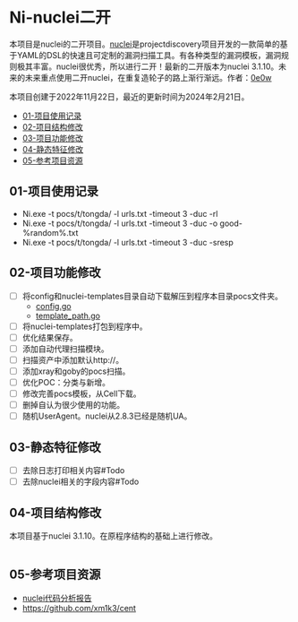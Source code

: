 # Ni-nuclei二开

本项目是nuclei的二开项目。[nuclei](https://github.com/projectdiscovery/nuclei)是projectdiscovery项目开发的一款简单的基于YAML的DSL的快速且可定制的漏洞扫描工具。有各种类型的漏洞模板，漏洞规则极其丰富。nuclei很优秀，所以进行二开！最新的二开版本为nuclei 3.1.10。未来的未来重点使用二开nuclei，在重复造轮子的路上渐行渐远。作者：[0e0w](https://github.com/0e0w)

本项目创建于2022年11月22日，最近的更新时间为2024年2月21日。

- [01-项目使用记录]()
- [02-项目结构修改]()
- [03-项目功能修改]()
- [04-静态特征修改]()
- [05-参考项目资源]()

## 01-项目使用记录

- Ni.exe -t pocs/t/tongda/ -l urls.txt -timeout 3 -duc -rl
- Ni.exe -t pocs/t/tongda/ -l urls.txt -timeout 3 -duc -o good-%random%.txt
- Ni.exe -t pocs/t/tongda/ -l urls.txt -timeout 3 -duc -sresp

## 02-项目功能修改

- [ ] 将config和nuclei-templates目录自动下载解压到程序本目录pocs文件夹。
  - [config.go](https://github.com/Goqi/Ernuclei/blob/main/pkg/catalog/config/config.go)
  - [template_path.go](https://github.com/Goqi/Ernuclei/blob/main/pkg/utils/template_path.go)
- [ ] 将nuclei-templates打包到程序中。
- [ ] 优化结果保存。
- [ ] 添加自动代理扫描模块。
- [ ] 扫描资产中添加默认http://。
- [ ] 添加xray和goby的pocs扫描。
- [ ] 优化POC：分类与新增。
- [ ] 修改完善pocs模板，从Cell下载。
- [ ] 删掉自认为很少使用的功能。
- [ ] 随机UserAgent。nuclei从2.8.3已经是随机UA。

## 03-静态特征修改

- [ ] 去除日志打印相关内容#Todo
- [ ] 去除nuclei相关的字段内容#Todo

## 04-项目结构修改

本项目基于nuclei 3.1.10。在原程序结构的基础上进行修改。

```

```

## 05-参考项目资源

- [nuclei代码分析报告](https://github.com/Goqi/ErKai/tree/main/0x01/nuclei)
- https://github.com/xm1k3/cent
